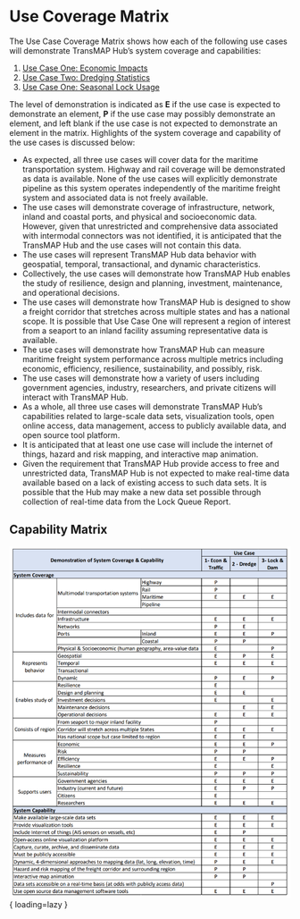 # Use Coverage Matrix

The Use Case Coverage Matrix shows how each of the following use cases will demonstrate TransMAP Hub’s
system coverage and capabilities:

1. [Use Case One: Economic Impacts](/transmap/use_cases/one)
2. [Use Case Two: Dredging Statistics](/transmap/use_cases/two)
3. [Use Case One: Seasonal Lock Usage](/transmap/use_cases/three)

The level of demonstration is indicated as **E** if the use case is expected to demonstrate an element, **P** if the use case may possibly demonstrate an element, and left blank if the use case is not expected to demonstrate an element in the matrix. Highlights of the system coverage and capability of the use cases is discussed below:

- As expected, all three use cases will cover data for the maritime transportation system. Highway and rail coverage will be demonstrated as data is available. None of the use cases will explicitly demonstrate pipeline as this system operates independently of the maritime freight system and associated data is not freely available.
- The use cases will demonstrate coverage of infrastructure, network, inland and coastal ports, and physical and socioeconomic data. However, given that unrestricted and comprehensive data associated with intermodal connectors was not identified, it is anticipated that the TransMAP Hub and the use cases will not contain this data.
- The use cases will represent TransMAP Hub data behavior with geospatial, temporal, transactional, and dynamic characteristics.
- Collectively, the use cases will demonstrate how TransMAP Hub enables the study of resilience, design and planning, investment, maintenance, and operational decisions.
- The use cases will demonstrate how TransMAP Hub is designed to show a freight corridor that stretches across multiple states and has a national scope. It is possible that Use Case One will represent a region of interest from a seaport to an inland facility assuming representative data is available.
- The use cases will demonstrate how TransMAP Hub can measure maritime freight system performance across multiple metrics including economic, efficiency, resilience, sustainability, and possibly, risk.
- The use cases will demonstrate how a variety of users including government agencies, industry, researchers, and private citizens will interact with TransMAP Hub.
- As a whole, all three use cases will demonstrate TransMAP Hub’s capabilities related to large-scale data sets, visualization tools, open online access, data management, access to publicly available data, and open source tool platform.
- It is anticipated that at least one use case will include the internet of things, hazard and risk mapping, and interactive map animation.
- Given the requirement that TransMAP Hub provide access to free and unrestricted data, TransMAP Hub is not expected to make real-time data available based on a lack of existing access to such data sets. It is possible that the Hub may make a new data set possible through collection of real-time data from the Lock Queue Report.

## Capability Matrix

![UseCaseMatrix](../img/use-cases-matrix.png){ loading=lazy }



